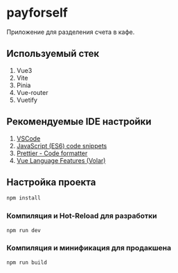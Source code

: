 # payforself

Приложение для разделения счета в кафе.

## Используемый стек
1. Vue3
2. Vite
3. Pinia
4. Vue-router
5. Vuetify

## Рекомендуемые IDE настройки 

1. [VSCode](https://code.visualstudio.com/)
2. [JavaScript (ES6) code snippets](https://marketplace.visualstudio.com/items?itemName=xabikos.JavaScriptSnippets)
3. [Prettier - Code formatter](https://marketplace.visualstudio.com/items?itemName=esbenp.prettier-vscode)
4. [Vue Language Features (Volar)](https://marketplace.visualstudio.com/items?itemName=Vue.volar)

## Настройка проекта

```sh
npm install
```

### Компиляция и Hot-Reload для разработки

```sh
npm run dev
```

### Компиляция и минификация для продакшена

```sh
npm run build
```
